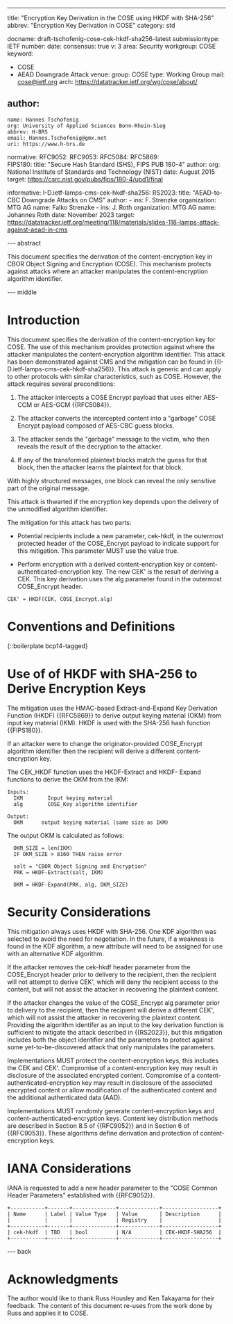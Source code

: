 ---
title: "Encryption Key Derivation in the COSE using HKDF with SHA-256"
abbrev: "Encryption Key Derivation in COSE"
category: std

docname: draft-tschofenig-cose-cek-hkdf-sha256-latest
submissiontype: IETF
number:
date:
consensus: true
v: 3
area: Security
workgroup: COSE
keyword:
 - COSE
 - AEAD Downgrade Attack
venue:
  group: COSE
  type: Working Group
  mail: cose@ietf.org
  arch: https://datatracker.ietf.org/wg/cose/about/

author:
  -
    name: Hannes Tschofenig
    org: University of Applied Sciences Bonn-Rhein-Sieg
    abbrev: H-BRS
    email: Hannes.Tschofenig@gmx.net
    uri: https://www.h-brs.de

normative:
  RFC9052:
  RFC9053:
  RFC5084:
  RFC5869:  
  FIPS180:
    title: "Secure Hash Standard (SHS), FIPS PUB 180-4"
    author:
      org: National Institute of Standards and Technology (NIST)
    date: August 2015
    target: https://csrc.nist.gov/pubs/fips/180-4/upd1/final

informative:
  I-D.ietf-lamps-cms-cek-hkdf-sha256:
  RS2023:
    title: "AEAD-to-CBC Downgrade Attacks on CMS"
    author:
      -
        ins: F. Strenzke
        organization: MTG AG
        name: Falko Strenzke
      -
        ins: J. Roth
        organization: MTG AG
        name: Johannes Roth
    date: November 2023
    target: https://datatracker.ietf.org/meeting/118/materials/slides-118-lamps-attack-against-aead-in-cms

--- abstract

This document specifies the derivation of the content-encryption key in
CBOR Object Signing and Encryption (COSE). This mechanism protects against
attacks where an attacker manipulates the content-encryption algorithm
identifier.

--- middle

# Introduction

This document specifies the derivation of the content-encryption key
for COSE. The use of this mechanism provides protection against
where the
attacker manipulates the content-encryption algorithm identifier. This
attack has been demonstrated against CMS and the mitigation can be
found in {{I-D.ietf-lamps-cms-cek-hkdf-sha256}}.  This attack is generic
and can apply to other protocols with similar characteristics, such as
COSE. However, the attack requires several preconditions:

1.  The attacker intercepts a COSE Encrypt payload that uses either
AES-CCM or AES-GCM {{RFC5084}}.

2.  The attacker converts the intercepted content into a "garbage" COSE
Encrypt payload composed of AES-CBC guess blocks.

3.  The attacker sends the "garbage" message to the victim, who then
reveals the result of the decryption to the attacker.

4.  If any of the transformed plaintext blocks match the guess for
    that block, then the attacker learns the plaintext for that
    block.

With highly structured messages, one block can reveal the only
sensitive part of the original message.

This attack is thwarted if the encryption key depends upon the
delivery of the unmodified algorithm identifier.

The mitigation for this attack has two parts:

* Potential recipients include a new parameter, cek-hkdf, in the
outermost protected header of the COSE_Encrypt payload to indicate
support for this mitigation. This parameter MUST use the value true.

* Perform encryption with a derived content-encryption key or
content-authenticated-encryption key. The new CEK' is the result
of deriving a CEK. This key derivation uses the alg parameter
found in the outermost COSE_Encrypt header.

~~~
CEK' = HKDF(CEK, COSE_Encrypt.alg)
~~~

# Conventions and Definitions

{::boilerplate bcp14-tagged}

# Use of of HKDF with SHA-256 to Derive Encryption Keys

The mitigation uses the HMAC-based Extract-and-Expand Key Derivation
Function (HKDF) {{RFC5869}} to derive output keying material (OKM) from
input key material (IKM). HKDF is used with the SHA-256 hash
function {{FIPS180}}.

If an attacker were to change the originator-provided COSE_Encrypt
algorithm identifier then the recipient will derive a different
content-encryption key.

The CEK_HKDF function uses the HKDF-Extract and HKDF-
Expand functions to derive the OKM from the IKM:

~~~
Inputs:
  IKM        Input keying material
  alg        COSE_Key algorithm identifier

Output:
  OKM      output keying material (same size as IKM)
~~~

The output OKM is calculated as follows:

~~~
  OKM_SIZE = len(IKM)
  IF OKM_SIZE > 8160 THEN raise error

  salt = "CBOR Object Signing and Encryption"
  PRK = HKDF-Extract(salt, IKM)

  OKM = HKDF-Expand(PRK, alg, OKM_SIZE)
~~~

# Security Considerations

This mitigation always uses HKDF with SHA-256. One KDF algorithm was selected to avoid the need for negotiation. In the future, if a weakness is found in the KDF algorithm, a new attribute will need to be assigned for use with an alternative KDF algorithm.

If the attacker removes the cek-hkdf header parameter from the COSE_Encrypt header prior to delivery to the recipient, then the recipient will not attempt to derive CEK', which will deny the recipient access to the content, but will not assist the attacker in recovering the plaintext content.

If the attacker changes the value of the COSE_Encrypt alg parameter prior to delivery to the recipient, then the recipient will derive a different CEK', which will not assist the attacker in recovering the plaintext content. Providing the algorithm identifer as an input to the key derivation function is sufficient to mitigate the attack described in {{RS2023}}, but this mitigation includes both the object identifier and the parameters to protect against some yet-to-be-discovered attack that only manipulates the parameters.

Implementations MUST protect the content-encryption keys, this includes the CEK and CEK'. Compromise of a content-encryption key may result in disclosure of the associated encrypted content. Compromise of a content-authenticated-encryption key may result in disclosure of the associated encrypted content or allow modification of the authenticated content and the additional authenticated data (AAD).

Implementations MUST randomly generate content-encryption keys and content-authenticated-encryption keys. Content key distribution methods are described in Section 8.5 of {{RFC9052}} and in Section 6 of {{RFC9053}}. These algorithms define derivation and protection of content-encryption keys.

# IANA Considerations

IANA is requested to add a new header parameter to the "COSE Common
Header Parameters" established with {{RFC9052}}.

~~~
+-----------+-------+--------------+-------------+------------------+
| Name      | Label | Value Type   | Value       | Description      |
|           |       |              | Registry    |                  |
+-----------+-------+--------------+-------------+------------------+
| cek-hkdf  | TBD   | bool         | N/A         | CEK-HKDF-SHA256  |
+-----------+-------+--------------+-------------+------------------+
~~~

--- back

# Acknowledgments

The author would like to thank Russ Housley and Ken Takayama for their feedback. The content of this document re-uses from the work done by Russ and applies it to COSE.
